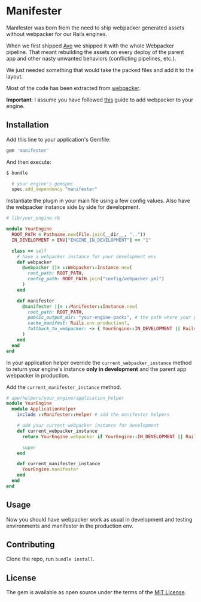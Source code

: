 # Manifester
Manifester was born from the need to ship webpacker generated assets without webpacker for our Rails engines.

When we first shipped [Avo](https://github.com/avo-hq/avo) we shipped it with the whole Webpacker pipeline. That meant rebuilding the assets on every deploy of the parent app and other nasty unwanted behaviors (conflicting pipelines, etc.).

We just needed something that would take the packed files and add it to the layout.

Most of the code has been extracted from [webpacker](https://github.com/rails/webpacker/).

**Important**: I assume you have followed [this](https://github.com/rails/webpacker/blob/5-x-stable/docs/engines.md) guide to add webpacker to your engine.

## Installation
Add this line to your application's Gemfile:

```ruby
gem 'manifester'
```

And then execute:
```bash
$ bundle
```

```ruby
  # your engine's gemspec
  spec.add_dependency "manifester"
```

Instantiate the plugin in your main file using a few config values. Also have the webpacker instance side by side for development.

```ruby
# lib/your_engine.rb

module YourEngine
  ROOT_PATH = Pathname.new(File.join(__dir__, ".."))
  IN_DEVELOPMENT = ENV["ENGINE_IN_DEVELOPMENT"] == "1"

  class << self
    # have a webpacker instance for your development env
    def webpacker
      @webpacker ||= ::Webpacker::Instance.new(
        root_path: ROOT_PATH,
        config_path: ROOT_PATH.join("config/webpacker.yml")
      )
    end

    def manifester
      @manifester ||= ::Manifester::Instance.new(
        root_path: ROOT_PATH,
        public_output_dir: "your-engine-packs", # the path where your packed files live
        cache_manifest: Rails.env.production?,
        fallback_to_webpacker: -> { YourEngine::IN_DEVELOPMENT || Rails.env.test? } # fallback to webpacker in development
      )
    end
  end
end
```

In your application helper override the `current_webpacker_instance` method to return your engine's instance **only in development** and the parent app webpacker in production.

Add the `current_manifester_instance` method.

```ruby
# app/helpers/your_engine/application_helper
module YourEngine
  module ApplicationHelper
    include ::Manifester::Helper # add the manifester helpers

    # add your current webpacker instance for development
    def current_webpacker_instance
      return YourEngine.webpacker if YourEngine::IN_DEVELOPMENT || Rails.env.test?

      super
    end

    def current_manifester_instance
      YourEngine.manifester
    end
  end
end
```

## Usage

Now you should have webpacker work as usual in development and testing environments and manifester in the production env.

## Contributing

Clone the repo, run `bundle install`.

## License
The gem is available as open source under the terms of the [MIT License](https://opensource.org/licenses/MIT).
